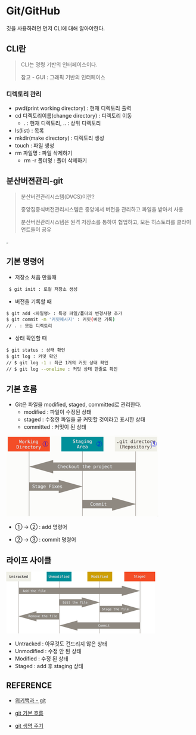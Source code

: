 # Git/GitHub

깃을 사용하려면 먼저 CLI에 대해 알아야한다.

## CLI란

> CLI는 명령 기반의 인터페이스이다.
>
> 참고 - GUI : 그래픽 기반의 인터페이스

### 디렉토리 관리

- pwd(print working directory) : 현재 디렉토리 출력
- cd 디렉토리이름(change directory) : 디렉토리 이동
  - . : 현재 디렉토리, .. : 상위 디렉토리
- ls(list) : 목록
- mkdir(make directory) : 디렉토리 생성
- touch : 파일 생성
- rm 파일명 : 파일 삭제하기
  - rm -r 폴더명 : 폴더 삭제하기

## 분산버전관리-git

> 분산버전관리시스템(DVCS)이란?
>
> 중앙집중식버전관리시스템은 중앙에서 버전을 관리하고 파일을 받아서 사용
>
> 분산버전관리시스템은 원격 저장소를 통하여 협업하고, 모든 히스토리를 클라이언트들이 공유

<img src="https://upload.wikimedia.org/wikipedia/commons/thumb/e/e0/Git-logo.svg/1280px-Git-logo.svg.png" alt="git" style="zoom: 15%;" />

## 기본 명령어

- 저장소 처음 만들때

 ```bash
  $ git init : 로컬 저장소 생성
 ```

- 버전을 기록할 때

```bash
$ git add <파일명> : 특정 파일/폴더의 변경사항 추가
$ git commit -m '커밋메시지' : 커밋(버전 기록)
// . : 모든 디렉토리
```

- 상태 확인할 때

```bash
$ git status : 상태 확인
$ git log : 커밋 확인
// $ git log -1 : 최근 1개의 커밋 상태 확인
// $ git log --oneline : 커밋 상태 한줄로 확인
```

## 기본 흐름

- Git은 파일을 modified, staged, committed로 관리한다.
  - modified : 파일이 수정된 상태
  - staged : 수정한 파일을 곧 커밋할 것이라고 표시한 상태
  - committed : 커밋이 된 상태

<img src="git.assets/area.png" alt="area" style="zoom:50%;" />

- ① -> ② : add 명령어

- ② -> ③ : commit 명령어

## 라이프 사이클

<img src="git.assets/lifecycle.png" alt="lifecycle" style="zoom:50%;" />

- Untracked : 아무것도 건드리지 않은 상태
- Unmodified : 수정 안 된 상태
- Modified : 수정 된 상태
- Staged : add 후 staging 상태

## REFERENCE

- [위키백과 - git](https://ko.wikipedia.org/wiki/%EA%B9%83_(%EC%86%8C%ED%94%84%ED%8A%B8%EC%9B%A8%EC%96%B4))

- [git 기본 흐름](https://git-scm.com/book/ko/v2/%EC%8B%9C%EC%9E%91%ED%95%98%EA%B8%B0-Git-%EA%B8%B0%EC%B4%88)

- [git 생명 주기](https://git-scm.com/book/ko/v2/Git%EC%9D%98-%EA%B8%B0%EC%B4%88-%EC%88%98%EC%A0%95%ED%95%98%EA%B3%A0-%EC%A0%80%EC%9E%A5%EC%86%8C%EC%97%90-%EC%A0%80%EC%9E%A5%ED%95%98%EA%B8%B0)
